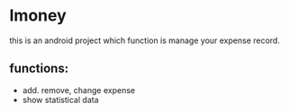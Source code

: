 # Imoney
this is an android project which function is manage your expense record.
 
## functions:
- add. remove, change expense 
- show statistical data

